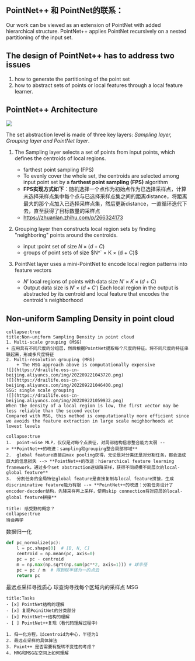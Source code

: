 ## PointNet++ 和 PointNet的联系：
Our work can be viewed as an extension of PointNet with added hierarchical structure.
PointNet++ applies PointNet recursively on a nested partitioning of the input set.

## The design of PointNet++ has to address two issues
1. how to generate the partitioning of the point set
2. how to abstract sets of points or local features through a local feature learner.

## PointNet++ Architecture
![](https://drailife.oss-cn-beijing.aliyuncs.com/img/202209212107254.png)

The set abstraction level is made of three key layers: *Sampling layer, Grouping layer and PointNet layer*.
1. The Sampling layer selects a set of points from input points, which defines the centroids of local regions.
	+ farthest point sampling (FPS) 
	+ To evenly cover the whole set, the centroids are selected among input point set by a **farthest point sampling (FPS)** algorithm
	+ **FPS实现方式如下**：随机选择一个点作为初始点作为已选择采样点，计算未选择采样点集中每个点与已选择采样点集之间的距离distance，将距离最大的那个点加入已选择采样点集，然后更新distance，一直循环迭代下去，直至获得了目标数量的采样点
	+ <https://zhuanlan.zhihu.com/p/266324173>

3. Grouping layer then constructs local region sets by finding "neighboring" points around the centroids. 
	+  input :point set of size $N × (d + C)$
	+  groups of point sets of size $N^` × K × (d + C)$
	
3. PointNet layer uses a mini-PointNet to encode local region patterns into feature vectors
	+ $N ′$ local regions of points with data size $N ′ ×K ×(d+C)$
	+ Output data size is $N ′ × (d + C′)$   Each local region in the output is abstracted by its centroid and local feature that encodes the centroid's neighborhood

## Non-uniform Sampling Density in point cloud
```ad-note
collapse:true
title:Non-uniform Sampling Density in point cloud
1. Multi-scale grouping (MSG)
+ 应用具有不同尺度的分组层，然后根据PointNet提取每个尺度的特征。将不同尺度的特征串联起来，形成多尺度特征
2. Multi-resolution grouping (MRG)
	+ The MSG approach above is computationally expensive
![](https://drailife.oss-cn-beijing.aliyuncs.com/img/202209221043720.png)
![](https://drailife.oss-cn-beijing.aliyuncs.com/img/202209221046400.png)
SSG: single scale grouping
![](https://drailife.oss-cn-beijing.aliyuncs.com/img/202209221059932.png)
When the density of a local region is low, the first vector may be less reliable than the second vector
Compared with MSG, this method is computationally more efficient since we avoids the feature extraction in large scale neighborhoods at lowest levels
```



```ad-summary
collapse:true
1.  point-wise MLP，仅仅是对每个点表征，对局部结构信息整合能力太弱 --> **PointNet++的改进：sampling和grouping整合局部邻域**
2.  global feature直接由max pooling获得，无论是对分类还是对分割任务，都会造成巨大的信息损失 --> **PointNet++的改进：hierarchical feature learning framework，通过多个set abstraction逐级降采样，获得不同规模不同层次的local-global feature**
3.  分割任务的全局特征global feature是直接复制与local feature拼接，生成discriminative feature能力有限 --> **PointNet++的改进：分割任务设计了encoder-decoder结构，先降采样再上采样，使用skip connection将对应层的local-global feature拼接**

```

```ad-info
title: 感受野的概念？
collapse:true
待会再学
```

数据归一化
```python
def pc_normalize(pc):  
    l = pc.shape[0]  # [B, N, C]
    centroid = np.mean(pc, axis=0)  
    pc = pc - centroid  
    m = np.max(np.sqrt(np.sum(pc**2, axis=1))) # 球半径  
    pc = pc / m  # 得到球半径为一的点云  
    return pc
```
最远点采样寻找质心
球查询寻找每个区域内的采样点
MSG
```ad-todo
title:Tasks
- [x] PointNet结构的理解
- [x] 复现PoinitNet的分类部分
- [x] PointNet++结构的理解
- [ ] PointNet++复现（看代码理解过程中）
```

```ad-question
1. 归一化方程，以centroid为中心，半径为1
2. 最远点采样的具体算法
3. Point++ 是否需要有旋转不变性的考虑？
4. MRG和MSG在空间上如何理解
```


